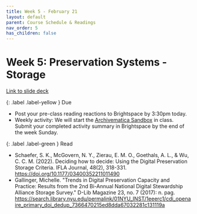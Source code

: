 ```yaml
---
title: Week 5 - February 21
layout: default
parent: Course Schedule & Readings
nav_order: 5
has_children: false
---
```


# Week 5: Preservation Systems - Storage
<a href="https://drive.google.com/file/d/1pgeNwjYmxixx-3cmzEtA6UicMjV5aGSf/view?usp=sharing" target="_blank">Link to slide deck</a>

{: .label .label-yellow }
Due

* Post your pre-class reading reactions to Brightspace by 3:30pm today.
* Weekly activity: We will start the <a href="https://digital-archives.github.io/HISTGA1011/activities/archivematica.html" target="_blank">Archivematica Sandbox</a> in class. Submit your completed activity summary in Brightspace by the end of the week Sunday.

{: .label .label-green }
Read

* Schaefer, S. K., McGovern, N. Y., Zierau, E. M. O., Goethals, A. L., & Wu, C. C. M. (2022). Deciding how to decide: Using the Digital Preservation Storage Criteria. IFLA Journal, 48(2), 318-331. <a href="https://doi.org/10.1177/03400352211011490" target="_blank">https://doi.org/10.1177/03400352211011490</a>
* Gallinger, Michelle. "Trends in Digital Preservation Capacity and Practice: Results from the 2nd Bi-Annual National Digital Stewardship Alliance Storage Survey." D-Lib Magazine 23, no. 7 (2017): n. pag. <a href="https://search.library.nyu.edu/permalink/01NYU_INST/1eeerc1/cdi_openaire_primary_doi_dedup_7366470215ed8dda67032281c131119a" target="_blank">https://search.library.nyu.edu/permalink/01NYU_INST/1eeerc1/cdi_openaire_primary_doi_dedup_7366470215ed8dda67032281c131119a</a>
